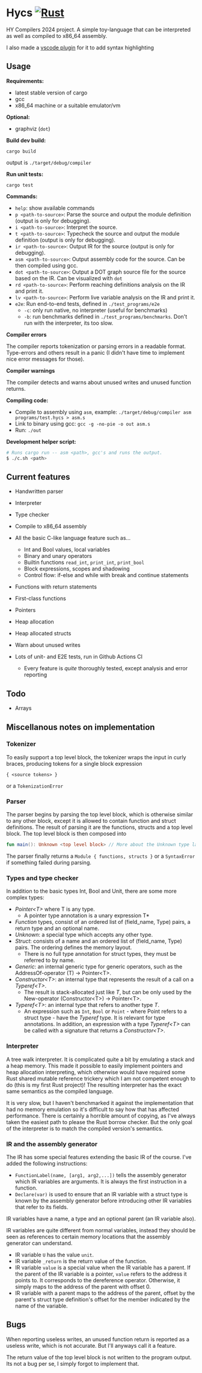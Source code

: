 # Hycs [![Rust](https://github.com/Veikkosuhonen/compiler/actions/workflows/ci.yml/badge.svg?branch=master)](https://github.com/Veikkosuhonen/compiler/actions/workflows/ci.yml)

HY Compilers 2024 project. A simple toy-language that can be interpreted as well as compiled to x86_64 assembly.

I also made a [vscode plugin](https://github.com/Veikkosuhonen/hy-compilers-language-support) for it to add syntax highlighting 

## Usage

**Requirements:**
- latest stable version of cargo
- gcc
- x86_64 machine or a suitable emulator/vm

**Optional:**
- graphviz (`dot`)

**Build dev build:**

`cargo build`

output is `./target/debug/compiler`

**Run unit tests:**

`cargo test`


**Commands:**

- `help`: show available commands
- `p <path-to-source>`: Parse the source and output the module definition (output is only for debugging).
- `i <path-to-source>`: Interpret the source.
- `t <path-to-source>`: Typecheck the source and output the module definition (output is only for debugging).
- `ir <path-to-source>`: Output IR for the source (output is only for debugging).
- `asm <path-to-source>`: Output assembly code for the source. Can be then compiled using gcc.
- `dot <path-to-source>`: Output a DOT graph source file for the source based on the IR. Can be visualized with `dot`
- `rd <path-to-source>`: Perform reaching definitions analysis on the IR and print it.
- `lv <path-to-source>`: Perform live variable analysis on the IR and print it.
- `e2e`: Run end-to-end tests, defined in `./test_programs/e2e`
  - `-c`: only run native, no interpreter (useful for benchmarks)
  - `-b`: run benchmarks defined in `./test_programs/benchmarks`. Don't run with the interpreter, its too slow.

**Compiler errors**

The compiler reports tokenization or parsing errors in a readable format. Type-errors and others result in a panic (I didn't have time to implement nice error messages for those).

**Compiler warnings**

The compiler detects and warns about unused writes and unused function returns.

**Compiling code:**

- Compile to assembly using `asm`, example: `./target/debug/compiler asm programs/test.hycs > asm.s`
- Link to binary using gcc: `gcc -g -no-pie -o out asm.s`
- Run: `./out`

**Development helper script:**

```bash
# Runs cargo run -- asm <path>, gcc's and runs the output.
$ ./c.sh <path>
```

## Current features

- Handwritten parser
- Interpreter
- Type checker
- Compile to x86_64 assembly

- All the basic C-like language feature such as...
  - Int and Bool values, local variables
  - Binary and unary operators
  - Builtin functions `read_int`, `print_int`, `print_bool`
  - Block expressions, scopes and shadowing
  - Control flow: if-else and while with break and continue statements

- Functions with return statements
- First-class functions
- Pointers
- Heap allocation
- Heap allocated structs
- Warn about unused writes
- Lots of unit- and E2E tests, run in Github Actions CI
  - Every feature is *quite* thoroughly tested, except analysis and error reporting

## Todo

- Arrays

## Miscellanous notes on implementation

### Tokenizer

To easily support a top level block, the tokenizer wraps the input in curly braces, producing tokens for a single block expression
```
{ <source tokens> }
```
or a `TokenizationError`

### Parser

The parser begins by parsing the top level block, which is otherwise similar to any other block, except it is allowed to contain function and struct definitions. The result of parsing it are the functions, structs and a top level block. The top level block is then composed into 
```kt
fun main(): Unknown <top level block> // More about the Unknown type later
```
The parser finally returns a `Module { functions, structs }` or a `SyntaxError` if something failed during parsing.

### Types and type checker

In addition to the basic types Int, Bool and Unit, there are some more complex types:

- _Pointer\<T>_ where T is any type.
  - A pointer type annotation is a unary expression T*
- _Function_ types, consist of an ordered list of (field_name, Type) pairs, a return type and an optional name.
- _Unknown_: a special type which accepts any other type.
- _Struct_: consists of a name and an ordered list of (field_name, Type) pairs. The ordering defines the memory layout.
  - There is no full type annotation for struct types, they must be referred to by name.
- _Generic_: an internal generic type for generic operators, such as the AddressOf-operator (T) -> Pointer\<T>.
- _Constructor\<T>_: an internal type that represents the result of a call on a _Typeref\<T>_.
  - The result is stack-allocated just like _T_, but can be only used by the New-operator (Constructor\<T>) -> Pointer\<T>.
- _Typeref\<T>_: an internal type that refers to another type _T_.
  - An expression such as `Int`, `Bool` or `Point` - where Point refers to a struct type - have the _Typeref_ type. It is relevant for type annotations. In addition, an expression with a type _Typeref\<T>_ can be called with a signature that returns a _Constructor\<T>_.

### Interpreter

A tree walk interpreter. It is complicated quite a bit by emulating a stack and a heap memory. This made it possible to easily implement pointers and heap allocation interpreting, which otherwise would have required some Rust shared mutable reference trickery which I am not competent enough to do (this is my first Rust project)! The resulting interpreter has the exact same semantics as the compiled language. 

It is very slow, but I haven't benchmarked it against the implementation that had no memory emulation so it's difficult to say how that has affected performance. There is certainly a horrible amount of copying, as I've always taken the easiest path to please the Rust borrow checker. But the only goal of the interpreter is to match the compiled version's semantics.

### IR and the assembly generator

The IR has some special features extending the basic IR of the course. I've added the following instructions:

- `FunctionLabel(name, [arg1, arg2,...])` tells the assembly generator which IR variables are arguments. It is always the first instruction in a function.
- `Declare(var)` is used to ensure that an IR variable with a struct type is known by the assembly generator before introducing other IR variables that refer to its fields.

IR variables have a name, a type and an optional parent (an IR variable also).

IR variables are quite different from normal variables, instead they should be seen as references to certain memory locations that the assembly generator can understand.

- IR variable `U` has the value `unit`.
- IR variable `_return` is the return value of the function.
- IR variable `value` is a special value when the IR variable has a parent. If the parent of the IR variable is a pointer, `value` refers to the address it points to. It corresponds to the dereference operator. Otherwise, it simply maps to the address of the parent with offset 0.
- IR variable with a parent maps to the address of the parent, offset by the parent's struct type definition's offset for the member indicated by the name of the variable.

## Bugs

When reporting useless writes, an unused function return is reported as a useless write, which is not accurate. But I'll anyways call it a feature.

The return value of the top level block is not written to the program output. Its not a bug per se, I simply forgot to implement that.
